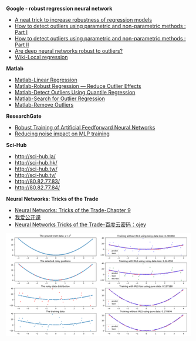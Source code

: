 **Google - robust regression neural network**
- [A neat trick to increase robustness of regression models](https://clevertap.com/blog/a-neat-trick-to-increase-robustness-of-regression-models/)
- [How to detect outliers using parametric and non-parametric methods : Part I](https://clevertap.com/blog/how-to-detect-outliers-using-parametric-methods-and-non-parametric-methods/?utm_source=ref_article_l1)
- [How to detect outliers using parametric and non-parametric methods : Part II](https://clevertap.com/blog/how-to-detect-outliers-using-parametric-and-non-parametric-methods-part-ii/?utm_source=ref_article_l1)
- [Are deep neural networks robust to outliers?](https://stats.stackexchange.com/questions/287046/are-deep-neural-networks-robust-to-outliers)
- [Wiki-Local regression](https://en.wikipedia.org/wiki/Local_regression)

**Matlab**
- [Matlab-Linear Regression](https://cn.mathworks.com/help/stats/linear-regression-model-workflow.html)
- [Matlab-Robust Regression — Reduce Outlier Effects](https://cn.mathworks.com/help/stats/robust-regression-reduce-outlier-effects.html?searchHighlight=outlier%20regression&s_tid=doc_srchtitle)
- [Matlab-Detect Outliers Using Quantile Regression](https://cn.mathworks.com/help/stats/outlier-detection-using-quantile-regression.html?searchHighlight=outlier&s_tid=doc_srchtitle)
- [Matlab-Search for Outlier Regression](https://cn.mathworks.com/help/search.html?submitsearch=&qdoc=outlier+regression)
- [Matlab-Remove Outliers](https://cn.mathworks.com/help/curvefit/removing-outliers.html?searchHighlight=outlier&s_tid=doc_srchtitle)

**ResearchGate**
- [Robust Training of Artificial Feedforward Neural Networks](https://www.researchgate.net/publication/225732703_Robust_Training_of_Artificial_Feedforward_Neural_Networks)
- [Reducing noise impact on MLP training](https://www.researchgate.net/publication/275645667_Reducing_noise_impact_on_MLP_training)

**Sci-Hub**
- http://sci-hub.la/
- http://sci-hub.hk/
- http://sci-hub.tw/
- http://sci-hub.tv/
- http://80.82.77.83/
- http://80.82.77.84/

**Neural Networks: Tricks of the Trade**
- [Neural Networks: Tricks of the Trade-Chapter 9](http://www.bookmetrix.com/detail/chapter/d13b2b32-9ce1-4ed2-9585-c1f5b8b81040#downloads)
- [我爱公开课](http://52opencourse.com/1156/neural-networks-tricks-of-the-trade)
- [Neural Networks Tricks of the Trade-百度云密码：ojey](http://pan.baidu.com/s/1sjx1jsx )

![result](regression_result.png)


